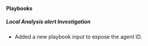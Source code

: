 #### Playbooks

##### Local Analysis alert Investigation

- Added a new playbook input to expose the agent ID.